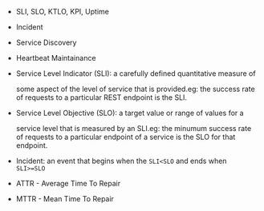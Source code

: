 
* SLI, SLO, KTLO, KPI, Uptime
* Incident
* Service Discovery
* Heartbeat Maintainance

* Service Level Indicator (SLI): a carefully defined quantitative measure of

  some aspect of the level of service that is provided.eg: the
  success rate of requests to a particular REST endpoint is the SLI.

* Service Level Objective (SLO): a target value or range of values for a

  service level that is measured by an SLI.eg: the minumum
  success rate of requests to a particular endpoint of a service is the SLO
  for that endpoint.

* Incident: an event that begins when the `SLI<SLO` and ends when `SLI>=SLO` 

* ATTR - Average Time To Repair
* MTTR - Mean Time To Repair

